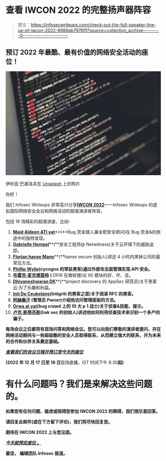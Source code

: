 # 查看 IWCON 2022 的完整扬声器阵容

> 原文：<https://infosecwriteups.com/check-out-the-full-speaker-line-up-of-iwcon-2022-6989ab7976f5?source=collection_archive---------0----------------------->

## 预订 2022 年最酷、最有价值的网络安全活动的座位！

![](img/4c646d27ae0269c4eec76a90581b2019.png)

伊利亚·巴甫洛夫在 [Unsplash](https://unsplash.com?utm_source=medium&utm_medium=referral) 上的照片

你好！

我们 Infosec Writeups 非常高兴分享[**IWCON 2022**](https://iwcon.live/)——Infosec Writeups 的虚拟国际网络安全会议和网络活动的超值演讲者阵容。

包括 16 场精彩的超值讲座，比如-

1.  [**Majd Aldeen ATI yat**](https://twitter.com/Th3G3nt3lman)**(**Bug 赏金猎人兼全职安全顾问)在 Bug 赏金&的旅途中的独特发现。
2.  [**Gabrielle Hempel**](https://twitter.com/gabsmashh)**(**安全工程师@ Netwitness)关于云环境下的威胁追踪。
3.  [**Florian hanse Mann**](https://twitter.com/CyberWarship)**(**hanse secure 创始人)讲述 4 小时内黑掉公司的最常见方法。
4.  [**Phillip Wylie**](https://twitter.com/PhillipWylie)**(cycogno 的常驻黑客)通过外部攻击面管理实现 API 安全。**
5.  [**布雷克·麦克德莫特**](https://twitter.com/bmcder02) **(** DFIR 在微软镖)论 IIS 模块的好、坏、丑。
6.  [**Dhiyaneshwaran DK**](https://twitter.com/DhiyaneshDK)**(**project discovery 的 AppSec 研究员)关于黑客云:为了乐趣和利益。
7.  [**Inti De Ceukelaire**](https://twitter.com/securinti)**(Intigriti 的黑客之首)关于阅读 RFC 的黑客。**
8.  **[**阿赫桑汗**](https://twitter.com/hunter0x7) (管理员 Pwner)介绍他访问管理面板的方法。**
9.  **[**Orwa at yat**](https://twitter.com/GodfatherOrwa)(bug crowd 上的 10 大 p 1 战士)关于侦查&技能，提示。**
10.  **[**卢克·斯蒂芬斯**](https://twitter.com/hakluke)(hak sec 的创始人)讲述他如何利用侦查技术来识别一个多产的骗子。**

**每场会议之后都将有现场问答和网络会议。您可以向我们尊敬的演讲者提问，并在网络活动期间与一些超级酷的安全人员取得联系，从而建立强大的联系，并为未来的合作和伙伴关系奠定基础。**

**[***查看我们的会议日程并预订您今天的座位***](https://iwcon.live/)**

**(2022 年 12 月 17 日至 18 日**现场直播，IST 时间下午 6:30**起)**

# **有什么问题吗？我们是来解决这些问题的。**

**如果您有任何问题、疑虑或阻碍您参加 IWCON 2022 的障碍，我们很乐意回答。**

**请回复此邮件(或在下方留下评论)，我们将尽快回复您。**

**期待在 IWCON 2022 上与您见面。**

**[***今天就预定座位*** 。](https://razorpay.com/payment-button/pl_K8cxPtmUyBH2PC/view)**

**最佳，
编辑团队
Infosec 报道。**